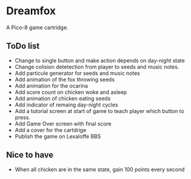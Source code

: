 # Dreamfox
A Pico-8 game cartridge.

## ToDo list
- Change to single button and make action depends on day-night state
- Change colision detetection from player to seeds and music notes.
- Add particule generator for seeds and music notes
- Add animation of the fox throwing seeds
- Add animation for the ocarina
- Add score count on chicken woke and asleep
- Add animation of chicken eating seeds
- Add indicator of remaing day-night cycles
- Add a tutorial screen at start of game to teach player which button to press.
- Add Game Over screen with final score
- Add a cover for the cartdrige
- Publish the game on Lexaloffe BBS

## Nice to have
- When all chicken are in the same state, gain 100 points every second
